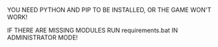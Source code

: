 YOU NEED PYTHON AND PIP TO BE INSTALLED, OR THE GAME WON'T WORK!

IF THERE ARE MISSING MODULES RUN requirements.bat IN ADMINISTRATOR MODE!
